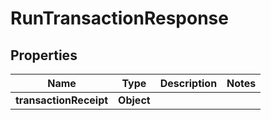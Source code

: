 

# RunTransactionResponse


## Properties

| Name | Type | Description | Notes |
|------------ | ------------- | ------------- | -------------|
|**transactionReceipt** | **Object** |  |  |



